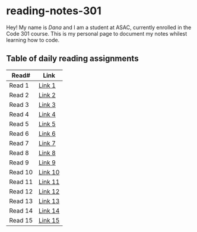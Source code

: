 # reading-notes-301

Hey! My name is *Dana* and I am a student at ASAC, currently enrolled in the Code 301 course. This is my personal page to document my notes whilest learning how to code.

## Table of daily reading assignments

Read# | Link
-------|-------
Read 1 | [Link 1](https://danaabbadi.github.io/reading-notes-301/read01)
Read 2 | [Link 2](https://danaabbadi.github.io/reading-notes-301/read02)
Read 3 | [Link 3](https://danaabbadi.github.io/reading-notes-301/read03)
Read 4 | [Link 4](https://danaabbadi.github.io/reading-notes-301/read04)
Read 5 | [Link 5](https://danaabbadi.github.io/reading-notes-301/read05)
Read 6 | [Link 6](https://danaabbadi.github.io/reading-notes-301/read06)
Read 7 | [Link 7](https://danaabbadi.github.io/reading-notes-301/read07)
Read 8 | [Link 8](https://danaabbadi.github.io/reading-notes-301/read08)
Read 9 | [Link 9](https://danaabbadi.github.io/reading-notes-301/read09)
Read 10 | [Link 10](https://danaabbadi.github.io/reading-notes-301/read10)
Read 11 | [Link 11](https://danaabbadi.github.io/reading-notes-301/read11)
Read 12 | [Link 12](https://danaabbadi.github.io/reading-notes-301/read12)
Read 13 | [Link 13](https://danaabbadi.github.io/reading-notes-301/read13)
Read 14 | [Link 14](https://danaabbadi.github.io/reading-notes-301/read14)
Read 15 | [Link 15](https://danaabbadi.github.io/reading-notes-301/read15)

